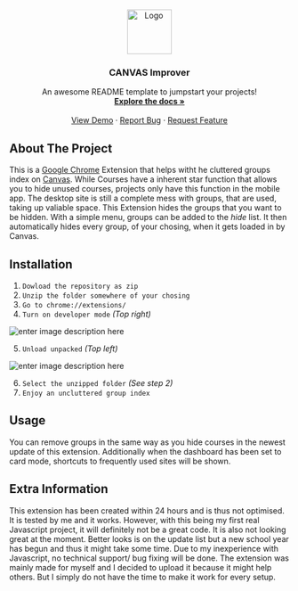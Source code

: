 <br />
<p align="center">
  <a href="https://github.com/coencoensmeets/Canvas-Extention">
    <img src="https://csdlearns.com/wp-content/uploads/2021/06/1Canvas-Logo.png" alt="Logo" width="80" height="80">
  </a>

  <h3 align="center">CANVAS Improver</h3>

  <p align="center">
    An awesome README template to jumpstart your projects!
    <br />
    <a href="https://github.com/coencoensmeets/Canvas-Extention"><strong>Explore the docs »</strong></a>
    <br />
    <br />
    <a href="https://github.com/coencoensmeets/Canvas-Extention">View Demo</a>
    ·
    <a href="https://github.com/coencoensmeets/Canvas-Extention/issues">Report Bug</a>
    ·
    <a href="https://github.com/coencoensmeets/Canvas-Extention/issues">Request Feature</a>
  </p>
</p>

## About The Project
This is a [Google Chrome](https://www.google.com/chrome/) Extension that helps witht he cluttered groups index on [Canvas](https://canvas.tue.nl/). While Courses have a inherent star function that allows you to hide unused courses, projects only have this function in the mobile app. The desktop site is still a complete mess with groups, that are used, taking up valiable space. This Extension hides the groups that you want to be hidden. With a simple menu, groups can be added to the *hide* list. It then automatically hides every group, of your chosing, when it gets loaded in by Canvas.

## Installation

 1. `Dowload the repository as zip`
 2. `Unzip the folder somewhere of your chosing`
 3. `Go to chrome://extensions/`
 4. `Turn on developer mode` *(Top right)*
 
 ![enter image description here](https://i.imgur.com/pL7hyQR.png)
 
 5. `Unload unpacked` *(Top left)*
 
 ![enter image description here](https://i.imgur.com/VCNlhmo.png)
 
6. `Select the unzipped folder` *(See step 2)*
7. `Enjoy an uncluttered group index`

## Usage
You can remove groups in the same way as you hide courses in the newest update of this extension. Additionally when the dashboard has been set to card mode, shortcuts to frequently used sites will be shown.

## Extra Information
This extension has been created within 24 hours and is thus not optimised. It is tested by me and it works. However, with this being my first real Javascript project, it will definitely not be a great code. It is also not looking great at the moment. Better looks is on the update list but a new school year has begun and thus it might take some time. Due to my inexperience with Javascript, no technical support/ bug fixing will be done. The extension was mainly made for myself and I decided to upload it because it might help others. But I simply do not have the time to make it work for every setup.
